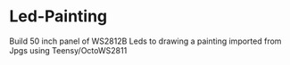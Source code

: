 # Led-Painting
Build 50 inch panel of WS2812B Leds to drawing a painting imported from Jpgs using Teensy/OctoWS2811
